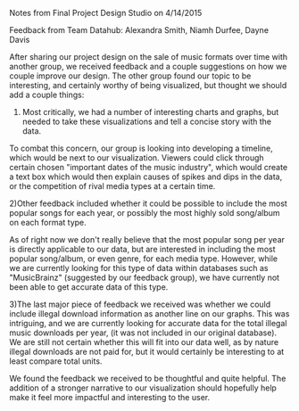 Notes from Final Project Design Studio on 4/14/2015

Feedback from Team Datahub: Alexandra Smith, Niamh Durfee, Dayne Davis

After sharing our project design on the sale of music formats over time with another group, we received feedback 
and a couple suggestions on how we couple improve our design. The other group found our topic to be interesting,
and certainly worthy of being visualized, but thought we should add a couple things:

1) Most critically, we had a number of interesting charts and graphs, but needed to take these visualizations and
tell a concise story with the data. 

To combat this concern, our group is looking into developing a timeline, which would be next to our visualization. 
Viewers could click through certain chosen "important dates of the music industry", which would create a text box which 
would then explain causes of spikes and dips in the data, or the competition of rival media types at a certain time.

2)Other feedback included whether it could be possible to include the most popular songs for each year, or possibly
the most highly sold song/album on each format type.

As of right now we don't really believe that the most popular song per year is directly applicable to our data, but are
interested in including the most popular song/album, or even genre, for each media type. However, while we are currently 
looking for this type of data within databases such as "MusicBrainz" (suggested by our feedback group), we have currently 
not been able to get accurate data of this type.

3)The last major piece of feedback we received was whether we could include illegal download information as another line 
on our graphs. This was intriguing, and we are currently looking for accurate data for the total illegal music downloads per year, 
(it was not included in our original database). We are still not certain whether this will fit into our data well, as by nature
illegal downloads are not paid for, but it would certainly be interesting to at least compare total units.

We found the feedback we received to be thoughtful and quite helpful. The addition of a stronger narrative to our visualization
should hopefully help make it feel more impactful and interesting to the user.  

